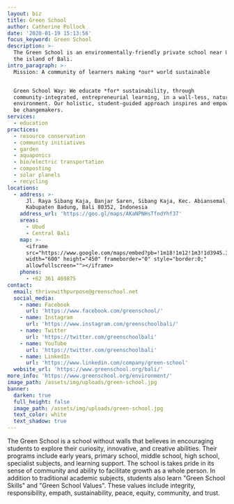 ```yaml
---
layout: biz
title: Green School
author: Catherine Pollock
date: '2020-01-19 15:13:56'
focus_keyword: Green School
description: >-
  The Green School is an environmentally-friendly private school near Ubud on
  the island of Bali.
intro_paragraph: >-
  Mission: A community of learners making *our* world sustainable


  Green School Way: We educate *for* sustainability, through
  community-integrated, entrepreneurial learning, in a wall-less, natural
  environment. Our holistic, student-guided approach inspires and empowers us to
  be changemakers.
services:
  - education
practices:
  - resource conservation
  - community initiatives
  - garden
  - aquaponics
  - bio/electric transportation
  - composting
  - solar planels
  - recycling
locations:
  - address: >-
      Jl. Raya Sibang Kaja, Banjar Saren, Sibang Kaja, Kec. Abiansemal,
      Kabupaten Badung, Bali 80352, Indonesia
    address_url: 'https://goo.gl/maps/AKaNPNHsTfndYhf37'
    areas:
      - Ubud
      - Central Bali
    map: >-
      <iframe
      src="https://www.google.com/maps/embed?pb=!1m18!1m12!1m3!1d3945.300731619118!2d115.21092471545107!3d-8.56705449384212!2m3!1f0!2f0!3f0!3m2!1i1024!2i768!4f13.1!3m3!1m2!1s0x2dd23c21cc151447%3A0x167deff96578d577!2sGreen%20School!5e0!3m2!1sen!2ses!4v1579444947381!5m2!1sen!2ses"
      width="600" height="450" frameborder="0" style="border:0;"
      allowfullscreen=""></iframe>
    phones:
      - +62 361 469875
contact:
  email: thrivewithpurpose@greenschool.net
  social_media:
    - name: Facebook
      url: 'https://www.facebook.com/greenschool/'
    - name: Instagram
      url: 'https://www.instagram.com/greenschoolbali/'
    - name: Twitter
      url: 'https://twitter.com/greenschoolbali'
    - name: YouTube
      url: 'https://twitter.com/greenschoolbali'
    - name: LinkedIn
      url: 'https://www.linkedin.com/company/green-school'
  website_url: 'https://www.greenschool.org/bali/'
more_info: 'https://www.greenschool.org/environment/'
image_path: /assets/img/uploads/green-school.jpg
banner:
  darken: true
  full_height: false
  image_path: /assets/img/uploads/green-school.jpg
  text_color: white
  text_shadow: true
---
```

The Green School is a school without walls that believes in encouraging students to explore their curiosity, innovative, and creative abilities. Their programs include early years, primary school, middle school, high school, specialist subjects, and learning support. The school is takes pride in its sense of community and ability to facilitate growth as a whole person. In addition to traditional academic subjects, students also learn "Green School Skills" and "Green School Values". These values include integrity, responsibility, empath, sustainability, peace, equity, community, and trust.
